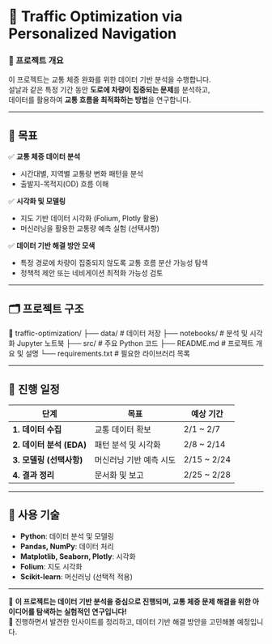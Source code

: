 # 🚗 Traffic Optimization via Personalized Navigation

### 📌 프로젝트 개요  
이 프로젝트는 교통 체증 완화를 위한 데이터 기반 분석을 수행합니다.  
설날과 같은 특정 기간 동안 **도로에 차량이 집중되는 문제**를 분석하고,  
데이터를 활용하여 **교통 흐름을 최적화하는 방법**을 연구합니다.

---

## 🎯 목표  
✅ **교통 체증 데이터 분석**  
- 시간대별, 지역별 교통량 변화 패턴을 분석  
- 출발지-목적지(OD) 흐름 이해  

✅ **시각화 및 모델링**  
- 지도 기반 데이터 시각화 (Folium, Plotly 활용)  
- 머신러닝을 활용한 교통량 예측 실험 (선택사항)  

✅ **데이터 기반 해결 방안 모색**  
- 특정 경로에 차량이 집중되지 않도록 교통 흐름 분산 가능성 탐색  
- 정책적 제안 또는 네비게이션 최적화 가능성 검토  

---

## 🗂️ 프로젝트 구조  

📁 traffic-optimization/
├── data/            # 데이터 저장
├── notebooks/       # 분석 및 시각화 Jupyter 노트북
├── src/             # 주요 Python 코드
├── README.md        # 프로젝트 개요 및 설명
└── requirements.txt # 필요한 라이브러리 목록

---

## 📅 진행 일정  

| 단계 | 목표 | 예상 기간 |
|------|------|-----------|
| **1. 데이터 수집** | 교통 데이터 확보 | 2/1 ~ 2/7 |
| **2. 데이터 분석 (EDA)** | 패턴 분석 및 시각화 | 2/8 ~ 2/14 |
| **3. 모델링 (선택사항)** | 머신러닝 기반 예측 시도 | 2/15 ~ 2/24 |
| **4. 결과 정리** | 문서화 및 보고 | 2/25 ~ 2/28 |

---

## 🔧 사용 기술  
- **Python**: 데이터 분석 및 모델링  
- **Pandas, NumPy**: 데이터 처리  
- **Matplotlib, Seaborn, Plotly**: 시각화  
- **Folium**: 지도 시각화  
- **Scikit-learn**: 머신러닝 (선택적 적용)  

---

🚀 **이 프로젝트는 데이터 기반 분석을 중심으로 진행되며, 교통 체증 문제 해결을 위한 아이디어를 탐색하는 실험적인 연구입니다!**  
📌 진행하면서 발견한 인사이트를 정리하고, 데이터 기반 해결 방안을 고민해볼 예정입니다.  
